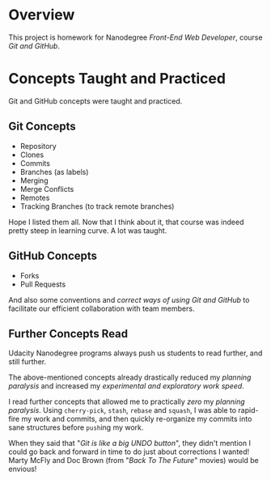 # Overview

This project is homework for Nanodegree *Front-End Web Developer*, course *Git and GitHub*.

# Concepts Taught and Practiced

Git and GitHub concepts were taught and practiced.

## Git Concepts

* Repository
* Clones
* Commits
* Branches (as labels)
* Merging
* Merge Conflicts
* Remotes
* Tracking Branches (to track remote branches)

Hope I listed them all. Now that I think about it, that course was indeed pretty steep in learning curve. A lot was taught.

## GitHub Concepts

* Forks
* Pull Requests

And also some conventions and *correct ways of using Git and GitHub* to facilitate our efficient collaboration with team members.

## Further Concepts Read

Udacity Nanodegree programs always push us students to read further, and still further.

The above-mentioned concepts already drastically reduced my *planning paralysis* and increased my *experimental and exploratory work speed*.

I read further concepts that allowed me to practically *zero* my *planning paralysis*. Using ``cherry-pick``, ``stash``, ``rebase`` and ``squash``, I was able to rapid-fire my work and commits, and then quickly re-organize my commits into sane structures before ``push``ing my work.

When they said that "*Git is like a big UNDO button*", they didn't mention I could go back and forward in time to do just about corrections I wanted! Marty McFly and Doc Brown (from "*Back To The Future*" movies) would be envious!
